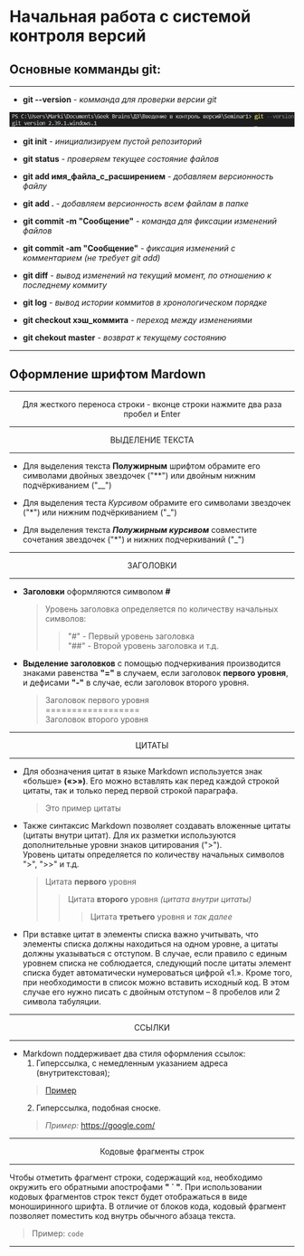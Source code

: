 # __Начальная работа с системой контроля версий__

## __Основные комманды git:__

---

* __git --version__ - _комманда для проверки версии git_

![git_version](resources/Git_version.jpg)

* __git init__ - _инициализируем пустой репозиторий_

* __git status__ - _проверяем текущее состояние файлов_

* __git add имя_файла_с_расширением__ - _добавляем версионность файлу_

* __git add .__ - _добавляем версионность всем файлам в папке_

* __git commit -m "Сообщение"__ - _команда для фиксации изменений файлов_

* __git commit -am "Сообщение"__ - _фиксация изменений с комментарием (не требует git add)_

* __git diff__ - _вывод изменений на текущий момент, по отношению к последнему коммиту_

* __git log__ - _вывод истории коммитов в хронологическом порядке_

* __git checkout хэш_коммита__ - _переход между изменениями_

* __git chekout master__ - _возврат к текущему состоянию_

---

## Оформление шрифтом Mardown  

---

<p style="text-align: center;">Для жесткого переноса строки - вконце строки нажмите два раза пробел и Enter</p>

---

<p style="text-align: center;">ВЫДЕЛЕНИЕ ТЕКСТА</p>

---

* Для выделения текста __Полужирным__ шрифтом обрамите его символами двойных звездочек ("**") или двойным нижним подчёркиванием ("__")  

* Для выделения теста _Курсивом_ обрамите его символами звездочек ("*") или нижним подчёркиванием ("_")  

* Для выделения текста **_Полужирным курсивом_** совместите сочетания звездочек ("*") и нижних подчеркиваний ("_")

---

<p style="text-align: center;">ЗАГОЛОВКИ</p>

---

* __Заголовки__ оформляются символом __#__
    >Уровень заголовка определяется по количеству начальных символов:
    >>"#" - Первый уровень заголовка  
    >>"##" - Второй уровень заголовка и т.д.  
  
* __Выделение заголовков__ с помощью подчеркивания производится знаками равенства __"="__ в случаем, если заголовок __первого уровня__, и дефисами __"-"__ в случае, если заголовок второго уровня.
    >Заголовок первого уровня  
    ==================  
    Заголовок второго уровня  

---

<p style="text-align: center;">ЦИТАТЫ</p>

---

* Для обозначения цитат в языке Markdown используется знак «больше» __(«>»)__. Его можно вставлять как перед каждой строкой цитаты, так и только перед первой строкой параграфа.

    >Это пример цитаты  

* Также синтаксис Markdown позволяет создавать вложенные цитаты (цитаты внутри цитат). Для их разметки используются дополнительные уровни знаков цитирования (">").  
Уровень цитаты определяется по количеству начальных символов ">", ">>" и т.д.
    >Цитата __первого__ уровня  
    >>Цитата __второго__ уровня _(цитата внутри цитаты)_  
    >>>Цитата __третьего__ уровня и _так далее_  

* При вставке цитат в элементы списка важно учитывать, что элементы списка должны находиться на одном уровне, а цитаты должны указываться с отступом. В случае, если правило с единым уровнем списка не соблюдается, следующий после цитаты элемент списка будет автоматически нумероваться цифрой «1.». Кроме того, при необходимости в список можно вставить исходный код. В этом случае его нужно писать с двойным отступом – 8 пробелов или 2 символа табуляции.

---

<p style="text-align: center;">ССЫЛКИ</p>

---

* Markdown поддерживает два стиля оформления ссылок:  
    1. Гиперссылка, с немедленным указанием адреса (внутритекстовая);
    >[Пример](https://google.com/ "подсказка, при наведении курсора")
    2. Гиперссылка, подобная сноске.  
    >_Пример:_ https://google.com/  

---  

<p style="text-align: center;">Кодовые фрагменты строк</p>  

---  

Чтобы отметить фрагмент строки, содержащий `код`, необходимо окружить его обратными апострофами __" ` "__. При использовании кодовых фрагментов строк текст будет отображаться в виде моноширинного шрифта. В отличие от блоков кода, кодовый фрагмент позволяет поместить код внутрь обычного абзаца текста.  
>Пример: `code`  

---  
  
